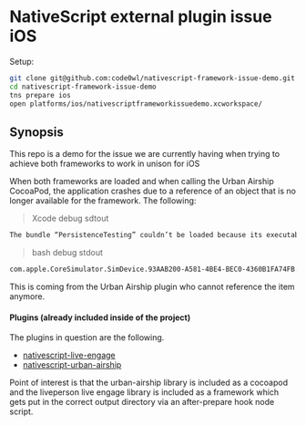 # NativeScript external plugin issue iOS
Setup:
```bash
git clone git@github.com:code0wl/nativescript-framework-issue-demo.git
cd nativescript-framework-issue-demo
tns prepare ios
open platforms/ios/nativescriptframeworkissuedemo.xcworkspace/
```
## Synopsis
This repo is a demo for the issue we are currently having when trying to achieve both frameworks to work in unison for iOS

When both frameworks are loaded and when calling the Urban Airship CocoaPod, the application crashes due to a reference of an object that is no longer available for the framework. The following:

> Xcode debug sdtout
```bash
The bundle “PersistenceTesting” couldn’t be loaded because its executable couldn’t be located.
```

> bash debug stdout  
```bash
com.apple.CoreSimulator.SimDevice.93AAB200-A581-4BE4-BEC0-4360B1FA74FB.launchd_sim[95792] (UIKitApplication:org.nativescript.frameworkissuedemo[0x93fc][73825]): Service exited due to Segmentation fault: 11
```

This is coming from the Urban Airship plugin who cannot reference the item anymore.

#### Plugins (already included inside of the project)
The plugins in question are the following. 

- [nativescript-live-engage](https://github.com/Essent/nativescript-live-engage)
- [nativescript-urban-airship](https://github.com/Essent/nativescript-urban-airship)

Point of interest is that the urban-airship library is included as a cocoapod and the liveperson live engage library is included as a framework which gets put in the correct output directory via an after-prepare hook node script.

